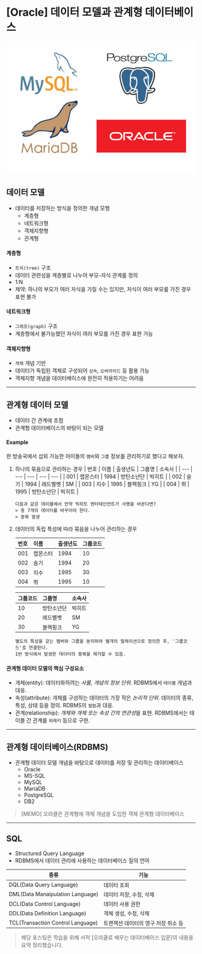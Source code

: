 # \[Oracle\] 데이터 모델과 관계형 데이터베이스

![상용 RDBMS](./image.jpeg)

## 데이터 모델

- 데이터를 저장하는 방식을 정의한 개념 모형
	- 계층형
	- 네트워크형
	- 객체지향형
	- 관계형

#### 계층형

- `트리(tree)` 구조
- 데이터 관련성을 계층별로 나누어 부모-자식 관계를 정의
- 1:N
- 제약: 하나의 부모가 여러 자식을 가질 수는 있지만, 자식이 여러 부모를 가진 경우 표현 불가

#### 네트워크형

- `그래프(graph)` 구조
- 계층형에서 불가능했던 자식이 여러 부모를 가진 경우 표현 가능

#### 객체지향형

- `객체` 개념 기반
- 데이터가 독립된 객체로 구성되어 `상속`, `오버라이드` 등 활용 가능
- 객체지향 개념을 데이터베이스에 완전히 적용하기는 어려움


---


## 관계형 데이터 모델

- 데이터 간 관계에 초점
- 관계형 데이터베이스의 바탕이 되는 모델

#### Example

한 방송국에서 섭외 가능한 아이돌의 `멤버`와 `그룹` 정보를 관리하기로 했다고 해보자.

1. 하나의 묶음으로 관리하는 경우
	| 번호 | 이름 | 출생년도 | 그룹명 | 소속사 | 
	| --- | --- | --- | --- | --- |
	| 001 | 랩몬스터 | 1994 | 방탄소년단 | 빅히트 |
	| 002 | 슬기 | 1994 | 레드벨벳 | SM |
	| 003 | 지수 | 1995 | 블랙핑크 | YG |
	| 004 | 뷔 | 1995 | 방탄소년단 | 빅히트 |

	```text
	다음과 같은 테이블에서 만약 빅히트 엔터테인먼트가 사명을 바꾼다면?
	> 총 7개의 데이터를 바꾸어야 한다.
	> 중복 발생
	```

2. 데이터의 독립 특성에 따라 묶음을 나누어 관리하는 경우
	
	| 번호 | 이름 | 출생년도 | 그룹코드 | 
	| --- | --- | --- | --- |
	| 001 | 랩몬스터 | 1994 | 10 |
	| 002 | 슬기 | 1994 | 20 |
	| 003 | 지수 | 1995 | 30 |
	| 004 | 뷔 | 1995 | 10 |
	
	| 그룹코드 | 그룹명 | 소속사 | 
	| --- | --- | --- |
	| 10 | 방탄소년단 | 빅히트 |
	| 20 | 레드벨벳 | SM |
	| 30 | 블랙핑크 | YG |

	```text
	별도의 특성을 갖는 멤버와 그룹을 분리하여 별개의 릴레이션으로 정의한 후, '그룹코드'로 연결한다.
	1번 방식에서 발생한 데이터의 중복을 제거할 수 있음.
	```

#### 관계형 데이터 모델의 핵심 구성요소
- 개체(entity): 데이터화하려는 *사물, 개념의 정보 단위*. RDBMS에서 `테이블` 개념과 대응.
- 속성(attribute): 개체를 구성하는 데이터의 가장 작은 *논리적 단위*. 데이터의 종류, 특성, 상태 등을 정의. RDBMS의 `컬럼`과 대응.
- 관계(relationship): *개체와 개체 또는 속성 간의 연관성*을 표현. RDBMS에서는 테이블 간 관계를 `외래키` 등으로 구현.

---


## 관계형 데이터베이스(RDBMS)

- 관계형 데이터 모델 개념을 바탕으로 데이터를 저장 및 관리하는 데이터베이스
	- Oracle
	- MS-SQL
	- MySQL
	- MariaDB
	- PostgreSQL
	- DB2



> [MEMO]
> 오라클은 관계형에 객체 개념을 도입한 객체 관계형 데이터베이스

---


## SQL

- Structured Query Language
- RDBMS에서 데이터 관리에 사용하는 데이터베이스 질의 언어
 
|종류|기능|
|---|---|
| DQL(Data Query Language) | 데이터 조회 |
| DML(Data Manaipulation Language) | 데이터 저장, 수정, 삭제|
| DCL(Data Control Language) | 데이터 사용 권한 |
| DDL(Data Definition Language) | 객체 생성, 수정, 삭제 |
| TCL(Transaction Control Language) | 트랜젝션 데이터의 영구 저장 취소 등 |

> 해당 포스팅은 학습을 위해 서적 \[오라클로 배우는 데이터베이스 입문\]의 내용을 요약 정리했습니다.
